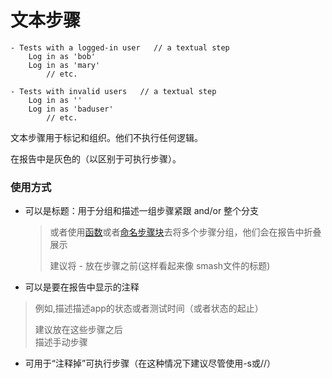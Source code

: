 # 文本步骤

```
- Tests with a logged-in user   // a textual step
    Log in as 'bob'
    Log in as 'mary'
        // etc.

- Tests with invalid users   // a textual step
    Log in as ''
    Log in as 'baduser'
        // etc.
```

文本步骤用于标记和组织。他们不执行任何逻辑。

在报告中是灰色的（以区别于可执行步骤）。

### 使用方式

* 可以是标题：用于分组和描述一组步骤紧跟 and/or 整个分支

  > 或者使用[函数](/yu-yan/han-shu.md)或者[命名步骤块](/yu-yan/bu-zou-kuai.md)去将多个步骤分组，他们会在报告中折叠展示
  >
  > 建议将 - 放在步骤之前\(这样看起来像 smash文件的标题\)

* 可以是要在报告中显示的注释

> 例如,描述描述app的状态或者测试时间（或者状态的起止）
>
> 建议放在这些步骤之后  
> 描述手动步骤

* 可用于“注释掉”可执行步骤（在这种情况下建议尽管使用-s或//）




